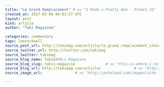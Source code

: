 ```yaml
---
title: "Le Grand Remplacement" # => "I Made a Pretty Gem - Planet.rb"
created_at: 2017-02-08 04:03:37 UTC
layout: post
kind: article
author: "Taki Magazine"

categories: commentary
tags: lewrockwell
source_post_url: http://takimag.com/article/le_grand_remplacement_steve_sailer    # => "http://poteland.com/blog/i-made-a-pretty-gem-planet-dot-rb/"
source_twitter_url: http://twitter.com/takimag
source_twitter: takimag
source_blog_name: Taki&#39;s Magazine
source_blog_slug: takis-magazine              # => "this-is-where-i-tell-you-stuff"
source_blog_url: http://takimag.com/article/               # => "http://poteland.com/articles"
source_image_url:               # => "http://poteland.com/images/site-logo.png"

---
```



<!--
   by Steve Sailer&lt;br&gt;
	  

&lt;img src=&quot;http://takimag.com/images/uploads/bigstock--165731819.jpg&quot; style=&quot;float:left;margin-right:8px;&quot;&gt;
	






	
		Nobody seems to know exactly how fast France, the cultural heartland of the West over the past millennium, is being demographically transformed. But I have found a way to estimate the percentage of babies being born in France who are of non-European ancestry.

And the results are...
	&lt;p&gt;&lt;a href=&quot;http://takimag.com/article/le_grand_remplacement_steve_sailer&quot;&gt;Read the rest at Taki&#39;s Magazine&lt;/a&gt;&lt;/p&gt;
						
	  
	  
	  
	  &lt;div class=&quot;feedflare&quot;&gt;
&lt;a href=&quot;http://feeds.feedburner.com/~ff/takimag?a=KoUKJs9iR8M:W6Z1a5DgQhM:yIl2AUoC8zA&quot;&gt;&lt;img src=&quot;http://feeds.feedburner.com/~ff/takimag?d=yIl2AUoC8zA&quot; border=&quot;0&quot;&gt;&lt;/a&gt; &lt;a href=&quot;http://feeds.feedburner.com/~ff/takimag?a=KoUKJs9iR8M:W6Z1a5DgQhM:qj6IDK7rITs&quot;&gt;&lt;img src=&quot;http://feeds.feedburner.com/~ff/takimag?d=qj6IDK7rITs&quot; border=&quot;0&quot;&gt;&lt;/a&gt; &lt;a href=&quot;http://feeds.feedburner.com/~ff/takimag?a=KoUKJs9iR8M:W6Z1a5DgQhM:gIN9vFwOqvQ&quot;&gt;&lt;img src=&quot;http://feeds.feedburner.com/~ff/takimag?i=KoUKJs9iR8M:W6Z1a5DgQhM:gIN9vFwOqvQ&quot; border=&quot;0&quot;&gt;&lt;/a&gt;
&lt;/div&gt;&lt;img src=&quot;http://feeds.feedburner.com/~r/takimag/~4/KoUKJs9iR8M&quot; height=&quot;1&quot; width=&quot;1&quot; alt=&quot;&quot;&gt;           # => "I’ve been hurting to write this ever since we had the idea of creating a Planet for Cubox..." (Continued)
   takis-magazine              # => "this-is-where-i-tell-you-stuff"
   http://takimag.com/article/               # => "http://poteland.com/articles"
                 # => "http://poteland.com/images/site-logo.png"
by Steve Sailer<br>
	  

<img src="http://takimag.com/images/uploads/bigstock--165731819.jpg" style="float:left;margin-right:8px;">
	






	
		Nobody seems to know exactly how fast France, the cultural heartland of the West over the past millennium, is being demographically transformed. But I have found a way to estimate the percentage of babies being born in France who are of non-European ancestry.

And the results are...
	<p><a href="http://takimag.com/article/le_grand_remplacement_steve_sailer">Read the rest at Taki's Magazine</a></p>
						
	  
	  
	  
	  <div class="feedflare">
<a href="http://feeds.feedburner.com/~ff/takimag?a=KoUKJs9iR8M:W6Z1a5DgQhM:yIl2AUoC8zA"><img src="http://feeds.feedburner.com/~ff/takimag?d=yIl2AUoC8zA" border="0"></a> <a href="http://feeds.feedburner.com/~ff/takimag?a=KoUKJs9iR8M:W6Z1a5DgQhM:qj6IDK7rITs"><img src="http://feeds.feedburner.com/~ff/takimag?d=qj6IDK7rITs" border="0"></a> <a href="http://feeds.feedburner.com/~ff/takimag?a=KoUKJs9iR8M:W6Z1a5DgQhM:gIN9vFwOqvQ"><img src="http://feeds.feedburner.com/~ff/takimag?i=KoUKJs9iR8M:W6Z1a5DgQhM:gIN9vFwOqvQ" border="0"></a>
</div><img src="http://feeds.feedburner.com/~r/takimag/~4/KoUKJs9iR8M" height="1" width="1" alt=""><div class="">
    <i>Source: <a href="http://takimag.com/article/">Taki&#39;s Magazine</a></i>
</div>
